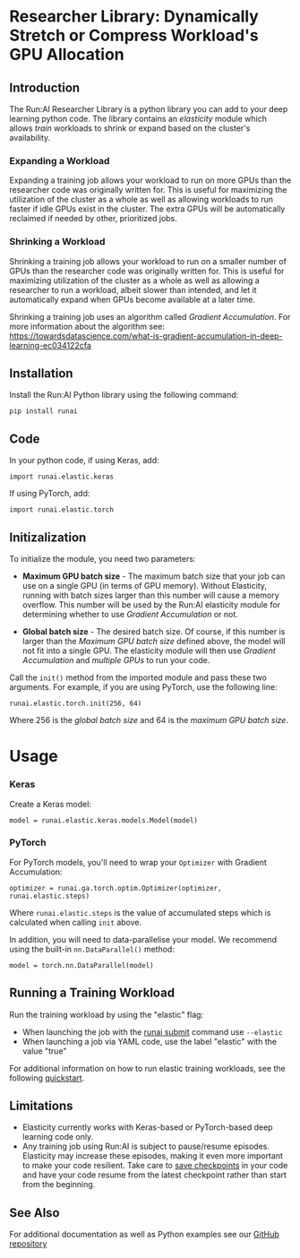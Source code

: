 # Researcher Library: Dynamically Stretch or Compress Workload's GPU Allocation

## Introduction

The Run:AI Researcher Library is a python library you can add to your deep learning python code. The library contains an _elasticity_ module which allows _train_ workloads to shrink or expand based on the cluster's availability.

### Expanding a Workload

Expanding a training job allows your workload to run on more GPUs than the researcher code was originally written for. This is useful for maximizing the utilization of the cluster as a whole as well as allowing workloads to run faster if idle GPUs exist in the cluster. The extra GPUs will be automatically reclaimed if needed by other, prioritized jobs.

### Shrinking a Workload

Shrinking a training job allows your workload to run on a smaller number of GPUs than the researcher code was originally written for. This is useful for maximizing utilization of the cluster as a whole as well as allowing a researcher to run a workload, albeit slower than intended, and let it automatically expand when GPUs become available at a later time.

Shrinking a training job uses an algorithm called _Gradient_ _Accumulation_. For more information about the algorithm see: <https://towardsdatascience.com/what-is-gradient-accumulation-in-deep-learning-ec034122cfa>

## Installation

Install the Run:AI Python library using the following command:

    pip install runai

## Code

In your python code, if using Keras, add:

    import runai.elastic.keras

If using PyTorch, add:

    import runai.elastic.torch


## Initizalization
 
To initialize the module, you need two parameters:

* __Maximum GPU batch size__ - The maximum batch size that your job can use on a single GPU (in terms of GPU memory). Without Elasticity, running with batch sizes larger than this number will cause a memory overflow. This number will be used by the Run:AI elasticity module for determining whether to use _Gradient Accumulation_ or not.

* __Global batch size__ - The desired batch size. Of course, if this number is larger than the _Maximum GPU batch size_ defined above, the model will not fit into a single GPU. The elasticity module will then use _Gradient Accumulation_ and _multiple GPUs_ to run your code.

Call the `init()` method from the imported module and pass these two arguments. For example, if you are using PyTorch, use the following line:

    runai.elastic.torch.init(256, 64)

Where 256 is the _global batch size_ and 64 is the _maximum GPU batch size_.

# Usage

### Keras

Create a Keras model:

    model = runai.elastic.keras.models.Model(model)

### PyTorch

For PyTorch models, you'll need to wrap your `Optimizer` with Gradient Accumulation:

    optimizer = runai.ga.torch.optim.Optimizer(optimizer, runai.elastic.steps)

Where `runai.elastic.steps` is the value of accumulated steps which is calculated when calling ``init`` above.

In addition, you will need to data-parallelise your model. We recommend using the built-in `nn.DataParallel()` method:

    model = torch.nn.DataParallel(model)


## Running a Training Workload

Run the training workload by using the "elastic" flag:

*   When launching the job with the [runai submit](../cli-reference/runai-submit.md) command use `--elastic`
*   When launching a job via YAML code, use the label "elastic" with the value "true"

For additional information on how to run elastic training workloads, see the following [quickstart](../../Walkthroughs/walkthrough-elasticity/). 

## Limitations

*   Elasticity currently works with Keras-based or PyTorch-based deep learning code only.
*   Any training job using Run:AI is subject to pause/resume episodes. Elasticity may increase these episodes, making it even more important to make your code resilient. Take care to [save checkpoints](../best-practices/Saving-Deep-Learning-Checkpoints.md) in your code and have your code resume from the latest checkpoint rather than start from the beginning.

## See Also

For additional documentation as well as Python examples see our [GitHub repository](https://github.com/run-ai/runai/tree/master/runai/elastic)